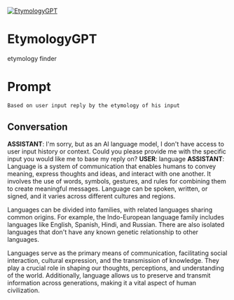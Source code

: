 
[![EtymologyGPT](https://flow-prompt-covers.s3.us-west-1.amazonaws.com/icon/Lofi/i10.png)]()
# EtymologyGPT 
etymology finder

# Prompt

```
Based on user input reply by the etymology of his input
```

## Conversation

**ASSISTANT**: I'm sorry, but as an AI language model, I don't have access to user input history or context. Could you please provide me with the specific input you would like me to base my reply on?
**USER**: language
**ASSISTANT**: Language is a system of communication that enables humans to convey meaning, express thoughts and ideas, and interact with one another. It involves the use of words, symbols, gestures, and rules for combining them to create meaningful messages. Language can be spoken, written, or signed, and it varies across different cultures and regions.



Languages can be divided into families, with related languages sharing common origins. For example, the Indo-European language family includes languages like English, Spanish, Hindi, and Russian. There are also isolated languages that don't have any known genetic relationship to other languages.



Languages serve as the primary means of communication, facilitating social interaction, cultural expression, and the transmission of knowledge. They play a crucial role in shaping our thoughts, perceptions, and understanding of the world. Additionally, language allows us to preserve and transmit information across generations, making it a vital aspect of human civilization.


